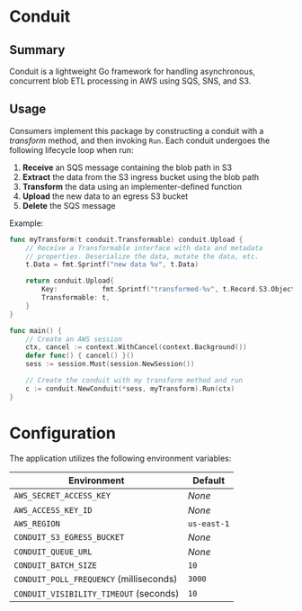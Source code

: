 # Conduit

## Summary 
Conduit is a lightweight Go framework for handling asynchronous, concurrent blob ETL processing in AWS using SQS, SNS, and S3.

## Usage
Consumers implement this package by constructing a conduit with a *transform* method, and then invoking `Run`. 
Each conduit undergoes the following lifecycle loop when run:

1. **Receive** an SQS message containing the blob path in S3
1. **Extract** the data from the S3 ingress bucket using the blob path
1. **Transform** the data using an implementer-defined function
1. **Upload** the new data to an egress S3 bucket
1. **Delete** the SQS message

Example:
```go
func myTransform(t conduit.Transformable) conduit.Upload {
    // Receive a Transformable interface with data and metadata
    // properties. Deserialize the data, mutate the data, etc.
    t.Data = fmt.Sprintf("new data %v", t.Data)

    return conduit.Upload{
        Key:           fmt.Sprintf("transformed-%v", t.Record.S3.Object.Key),
        Transformable: t,
    }
}

func main() {
    // Create an AWS session
    ctx, cancel := context.WithCancel(context.Background())
    defer func() { cancel() }()
    sess := session.Must(session.NewSession())

    // Create the conduit with my transform method and run
    c := conduit.NewConduit(*sess, myTransform).Run(ctx)
}
```

# Configuration

The application utilizes the following environment variables:

|Environment|Default|
|-|-|
|`AWS_SECRET_ACCESS_KEY`|*None*|
|`AWS_ACCESS_KEY_ID`|*None*|
|`AWS_REGION`|`us-east-1`|
|`CONDUIT_S3_EGRESS_BUCKET`|*None*|
|`CONDUIT_QUEUE_URL`|*None*|
|`CONDUIT_BATCH_SIZE`|`10`|
|`CONDUIT_POLL_FREQUENCY` (milliseconds) |`3000`|
|`CONDUIT_VISIBILITY_TIMEOUT` (seconds)|`10`|
